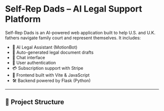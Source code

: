 # Self-Rep Dads – AI Legal Support Platform

Self-Rep Dads is an AI-powered web application built to help U.S. and U.K. fathers navigate family court and represent themselves. It includes:

- 🧠 AI Legal Assistant (MotionBot)
- 📄 Auto-generated legal document drafts
- 💬 Chat interface
- 🔐 User authentication
- 💳 Subscription support with Stripe
- 🧩 Frontend built with Vite & JavaScript
- 🛠️ Backend powered by Flask (Python)

---

## 📁 Project Structure

